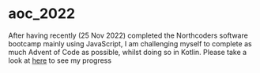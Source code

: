 # aoc_2022

After having recently (25 Nov 2022) completed the Northcoders software bootcamp mainly using JavaScript, I am challenging myself to complete as much Advent of Code as possible, whilst doing so in Kotlin. Please take a look at [here](https://github.com/MrsCf28/aoc_2022/tree/main/src/main/kotlin) to see my progress
